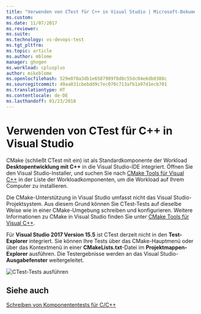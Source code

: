 ```yaml
---
title: "Verwenden von CTest für C++ in Visual Studio | Microsoft-Dokumentation"
ms.custom: 
ms.date: 11/07/2017
ms.reviewer: 
ms.suite: 
ms.technology: vs-devops-test
ms.tgt_pltfrm: 
ms.topic: article
ms.author: mblome
manager: ghogen
ms.workload: cplusplus
author: mikeblome
ms.openlocfilehash: 529e070a3db1e6587989f8d0c55dc04e6db0388c
ms.sourcegitcommit: 49aa031cbebdd9c7ec070c713afb1a97d1ecb701
ms.translationtype: HT
ms.contentlocale: de-DE
ms.lasthandoff: 01/23/2018
---
```

# <a name="how-to-use-ctest-for-c-in-visual-studio"></a>Verwenden von CTest für C++ in Visual Studio
CMake (schließt CTest mit ein) ist als Standardkomponente der Workload **Desktopentwicklung mit C++** in die Visual Studio-IDE integriert. Öffnen Sie den Visual Studio-Installer, und suchen Sie nach [CMake Tools für Visual C++](/cpp/ide/cmake-tools-for-visual-cpp) in der Liste der Workloadkomponenten, um die Workload auf Ihrem Computer zu installieren.

Die CMake-Unterstützung in Visual Studio umfasst nicht das Visual Studio-Projektsystem. Aus diesem Grund können Sie CTest-Tests auf dieselbe Weise wie in einer CMake-Umgebung schreiben und konfigurieren. Weitere Informationen zu CMake in Visual Studio finden Sie unter [CMake Tools für Visual C++](/cpp/ide/cmake-tools-for-visual-cpp).

Für **Visual Studio 2017 Version 15.5** ist CTest derzeit nicht in den **Test-Explorer** integriert. Sie können Ihre Tests über das CMake-Hauptmenü oder über das Kontextmenü in einer **CMakeLists.txt**-Datei im **Projektmappen-Explorer** ausführen. Die Testergebnisse werden an das Visual Studio-**Ausgabefenster** weitergeleitet.

![CTest-Tests ausführen](media/cpp-cmake-run-tests.png "Run CTest tests")

## <a name="see-also"></a>Siehe auch
[Schreiben von Komponententests für C/C++](writing-unit-tests-for-c-cpp.md)